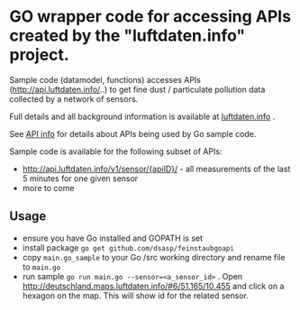 # GO wrapper code for accessing APIs created by the "luftdaten.info" project.

Sample code (datamodel, functions) accesses APIs (http://api.luftdaten.info/..) to get fine dust / particulate pollution data collected by a network of sensors.

Full details and all background information is available at [luftdaten.info](http://luftdaten.info) .

See [API info](https://github.com/opendata-stuttgart/meta/wiki/APIs) for details about APIs being used by Go sample code.

Sample code is available for the following subset of APIs:

- http://api.luftdaten.info/v1/sensor/{apiID}/ - all measurements of the last 5 minutes for one given sensor
- more to come

## Usage

- ensure you have Go installed and GOPATH is set 
- install package `go get github.com/dsasp/feinstaubgoapi`
- copy `main.go_sample` to your Go /src working directory and rename file to `main.go`
- run sample `go run main.go --sensor=<a_sensor_id>` . Open http://deutschland.maps.luftdaten.info/#6/51.165/10.455  and click on a hexagon on the map. This will show id for the related sensor.
